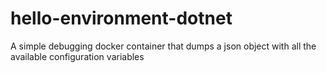 # hello-environment-dotnet
A simple debugging docker container that dumps a json object with all the available configuration variables
